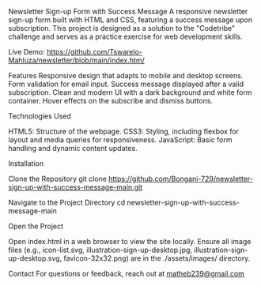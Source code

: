 Newsletter Sign-up Form with Success Message
A responsive newsletter sign-up form built with HTML and CSS, featuring a success message upon subscription. This project is designed as a solution to the "Codetribe" challenge and serves as a practice exercise for web development skills.


Live Demo: https://github.com/Tswarelo-Mahluza/newsletter/blob/main/index.htm/


Features
Responsive design that adapts to mobile and desktop screens.
Form validation for email input.
Success message displayed after a valid subscription.
Clean and modern UI with a dark background and white form container.
Hover effects on the subscribe and dismiss buttons.

Technologies Used

HTML5: Structure of the webpage.
CSS3: Styling, including flexbox for layout and media queries for responsiveness.
JavaScript: Basic form handling and dynamic content updates.

Installation

Clone the Repository
git clone https://github.com/Bongani-729/newsletter-sign-up-with-success-message-main.git

Navigate to the Project Directory
cd newsletter-sign-up-with-success-message-main


Open the Project

Open index.html in a web browser to view the site locally.
Ensure all image files (e.g., icon-list.svg, illustration-sign-up-desktop.jpg, illustration-sign-up-desktop.svg, favicon-32x32.png) are in the ./assets/images/ directory.

Contact
For questions or feedback, reach out at matheb239@gmail.com
